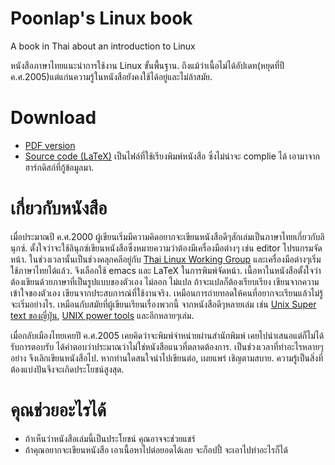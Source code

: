 # Poonlap's Linux book
A book in Thai about an introduction to Linux

หนังสือภาษาไทยแนะนำการใช้งาน Linux ขั้นพื้นฐาน. ถึงแม้ว่าเนื้อไม่ได้อัปเดท(หยุดที่ปี ค.ศ.2005)แต่แก่นความรู้ในหนังสือยังคงใช้ได้อยู่และไม่ล้าสมัย.

# Download
- [PDF version](https://github.com/poonlap/linuxbook/blob/master/PDF/poonlap_linuxbook.pdf)
- [Source code (LaTeX)](https://github.com/poonlap/linuxbook/tree/recovery2005) เป็นไฟล์ที่ใช้เรียงพิมพ์หนังสือ ซึ่งไม่น่าจะ complie ได้ เอามาจากฮาร์กดิสก์ที่กู้ข้อมูลมา.

# เกี่ยวกับหนังสือ
เมื่อประมาณปี ค.ศ.2000 ผู้เขียนเริ่มมีความคิดอยากจะเขียนหนังสือดีๆสักเล่มเป็นภาษาไทยเกี่ยวกับลินุกซ์. ตั้งใจว่าจะใช้ลินุกซ์เขียนหนังสือซึ่งหมายความว่าต้องมีเครื่องมือต่างๆ เช่น editor โปรแกรมจัดหน้า. ในช่วงเวลานั้นเป็นช่วงคลุกคลีอยู่กับ [Thai Linux Working Group](https://linux.thai.net/) และเครื่องมือต่างๆเริ่มใช้ภาษาไทยได้แล้ว. จึงเลือกใช้ emacs และ LaTeX ในการพิมพ์จัดหน้า. เนื้อหาในหนังสือตั้งใจว่าต้องเขียนด้วยภาษาที่เป็นรูปแบบของตัวเอง ไม่ลอก ไม่แปล ถ้าจะแปลก็ต้องเรียบเรียง เขียนจากความเข้าใจของตัวเอง เขียนจากประสบการณ์ที่ใช้งานจริง. เหมือนการถ่ายทอดให้คนที่อยากจะเรียนแล้วไม่รู้จะเริ่มอย่างไร. เหมือนกับสมัยที่ผู้เขียนเรียนเรื่องพวกนี้ จากหนังสือดีๆหลายเล่ม เช่น [Unix Super text ของญี่ปุ่น](https://www.amazon.co.jp/%E6%96%B0The-UNIX-Super-Text-%E6%94%B9%E8%A8%82%E5%A2%97%E8%A3%9C%E7%89%88/dp/4774116823), [UNIX power tools](http://shop.oreilly.com/product/9780596003302.do) และอีกหลายๆเล่ม.


เมื่อกลับเมืองไทยเคยปี ค.ศ.2005 เคยคิดว่าจะพิมพ์จำหน่ายผ่านสำนักพิมพ์ เคยไปนำเสนอแต่ก็ไม่ได้รับการตอบรับ ได้คำตอบว่าประมาณว่าไม่ใช่หนังสือแนวที่ตลาดต้องการ. เป็นช่วงเวลาที่ทำอะไรหลายๆอย่าง จึงเลิกเขียนหนังสือไป. หากท่านใดสนใจนำไปเขียนต่อ, เผยแพร่ เชิญตามสบาย. ความรู้เป็นสิ่งที่ต้องแบ่งปันจึงจะเกิดประโยชน์สูงสุด.

# คุณช่วยอะไรได้
- ถ้าเห็นว่าหนังสือเล่มนี้เป็นประโยชน์ คุณอาจจะช่วยแชร์
- ถ้าคุณอยากจะเขียนหนังสือ เอาเนื้อหาไปต่อยอดได้เลย จะก็อปปี้ จะเอาไปทำอะไรก็ได้


